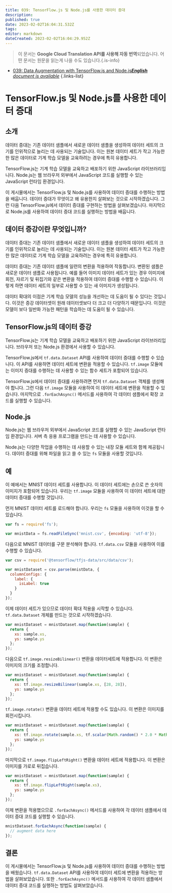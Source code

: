```yaml
---
title: 039: TensorFlow.js 및 Node.js를 사용한 데이터 증대
description: 
published: true
date: 2023-02-02T16:04:31.532Z
tags: 
editor: markdown
dateCreated: 2023-02-02T16:04:29.952Z
---
```


> 이 문서는 **Google Cloud Translation API를 사용해 자동 번역**되었습니다.
어떤 문서는 원문을 읽는게 나을 수도 있습니다.{.is-info}



- [039: Data Augmentation with TensorFlow.js and Node.js***English** document is available*](/en/Knowledge-base/TensorFlow-js/Learning/039-data-augmentation-with-tensorflow-js-and-node-js)
{.links-list}


# TensorFlow.js 및 Node.js를 사용한 데이터 증대

## 소개

데이터 증대는 기존 데이터 샘플에서 새로운 데이터 샘플을 생성하여 데이터 세트의 크기를 인위적으로 늘리는 데 사용되는 기술입니다. 이는 원본 데이터 세트가 작고 가능한 한 많은 데이터로 기계 학습 모델을 교육하려는 경우에 특히 유용합니다.

TensorFlow.js는 기계 학습 모델을 교육하고 배포하기 위한 JavaScript 라이브러리입니다. Node.js는 웹 브라우저 외부에서 JavaScript 코드를 실행할 수 있는 JavaScript 런타임 환경입니다.

이 게시물에서는 TensorFlow.js 및 Node.js를 사용하여 데이터 증대를 수행하는 방법을 배웁니다. 데이터 증대가 무엇이고 왜 유용한지 살펴보는 것으로 시작하겠습니다. 그런 다음 TensorFlow.js에서 데이터 증대를 구현하는 방법을 살펴보겠습니다. 마지막으로 Node.js를 사용하여 데이터 증대 코드를 실행하는 방법을 배웁니다.

## 데이터 증강이란 무엇입니까?

데이터 증대는 기존 데이터 샘플에서 새로운 데이터 샘플을 생성하여 데이터 세트의 크기를 인위적으로 늘리는 데 사용되는 기술입니다. 이는 원본 데이터 세트가 작고 가능한 한 많은 데이터로 기계 학습 모델을 교육하려는 경우에 특히 유용합니다.

데이터 증대는 기존 데이터 샘플에 일련의 변환을 적용하여 작동합니다. 변환된 샘플은 새로운 데이터 샘플로 사용됩니다. 예를 들어 이미지 데이터 세트가 있는 경우 이미지에 회전, 자르기 및 뒤집기와 같은 변환을 적용하여 데이터 증대를 수행할 수 있습니다. 이렇게 하면 데이터 세트의 일부로 사용할 수 있는 새 이미지가 생성됩니다.

데이터 확대의 이점은 기계 학습 모델의 성능을 개선하는 데 도움이 될 수 있다는 것입니다. 이것은 증강 데이터셋이 원래 데이터셋보다 더 크고 더 다양하기 때문입니다. 이것은 모델이 보다 일반화 가능한 패턴을 학습하는 데 도움이 될 수 있습니다.

## TensorFlow.js의 데이터 증강

TensorFlow.js는 기계 학습 모델을 교육하고 배포하기 위한 JavaScript 라이브러리입니다. 브라우저 또는 Node.js 환경에서 사용할 수 있습니다.

TensorFlow.js에서 `tf.data.Dataset` API를 사용하여 데이터 증대를 수행할 수 있습니다. 이 API를 사용하면 데이터 세트에 변환을 적용할 수 있습니다. `tf.image` 모듈에는 이미지 증대를 수행하는 데 사용할 수 있는 함수 세트가 포함되어 있습니다.

TensorFlow.js에서 데이터 증대를 사용하려면 먼저 `tf.data.Dataset` 객체를 생성해야 합니다. 그런 다음 `tf.image` 모듈을 사용하여 이 데이터 세트에 변환을 적용할 수 있습니다. 마지막으로 `.forEachAsync()` 메서드를 사용하여 각 데이터 샘플에서 확장 코드를 실행할 수 있습니다.

## Node.js

Node.js는 웹 브라우저 외부에서 JavaScript 코드를 실행할 수 있는 JavaScript 런타임 환경입니다. 서버 측 응용 프로그램을 만드는 데 사용할 수 있습니다.

Node.js는 다양한 작업을 수행하는 데 사용할 수 있는 내장 모듈 세트와 함께 제공됩니다. 데이터 증대를 위해 파일을 읽고 쓸 수 있는 `fs` 모듈을 사용할 것입니다.

## 예

이 예에서는 MNIST 데이터 세트를 사용합니다. 이 데이터 세트에는 손으로 쓴 숫자의 이미지가 포함되어 있습니다. 우리는 `tf.image` 모듈을 사용하여 이 데이터 세트에 대한 데이터 증대를 수행할 것입니다.

먼저 MNIST 데이터 세트를 로드해야 합니다. 우리는 `fs` 모듈을 사용하여 이것을 할 수 있습니다.


```javascript
var fs = require('fs');

var mnistData = fs.readFileSync('mnist.csv', {encoding: 'utf-8'});
```

다음으로 MNIST 데이터를 구문 분석해야 합니다. `tf.data.csv` 모듈을 사용하여 이를 수행할 수 있습니다.


```javascript
var csv = require('@tensorflow/tfjs-data/src/data/csv');

var mnistDataset = csv.parse(mnistData, {
  columnConfigs: {
    label: {
      isLabel: true
    }
  }
});
```

이제 데이터 세트가 있으므로 데이터 확대 적용을 시작할 수 있습니다. `tf.data.Dataset` 개체를 만드는 것으로 시작하겠습니다.


```javascript
var mnistDataset = mnistDataset.map(function(sample) {
  return {
    xs: sample.xs,
    ys: sample.ys
  };
});
```

다음으로 `tf.image.resizeBilinear()` 변환을 데이터세트에 적용합니다. 이 변환은 이미지의 크기를 조정합니다.


```javascript
var mnistDataset = mnistDataset.map(function(sample) {
  return {
    xs: tf.image.resizeBilinear(sample.xs, [28, 28]),
    ys: sample.ys
  };
});
```

`tf.image.rotate()` 변환을 데이터 세트에 적용할 수도 있습니다. 이 변환은 이미지를 회전시킵니다.


```javascript
var mnistDataset = mnistDataset.map(function(sample) {
  return {
    xs: tf.image.rotate(sample.xs, tf.scalar(Math.random() * 2.0 * Math.PI)),
    ys: sample.ys
  };
});
```

마지막으로 `tf.image.flipLeftRight()` 변환을 데이터 세트에 적용합니다. 이 변환은 이미지를 가로로 뒤집습니다.


```javascript
var mnistDataset = mnistDataset.map(function(sample) {
  return {
    xs: tf.image.flipLeftRight(sample.xs),
    ys: sample.ys
  };
});
```

이제 변환을 적용했으므로 `.forEachAsync()` 메서드를 사용하여 각 데이터 샘플에서 데이터 증대 코드를 실행할 수 있습니다.


```javascript
mnistDataset.forEachAsync(function(sample) {
  // augment data here
});
```

## 결론

이 게시물에서는 TensorFlow.js 및 Node.js를 사용하여 데이터 증대를 수행하는 방법을 배웠습니다. `tf.data.Dataset` API를 사용하여 데이터 세트에 변환을 적용하는 방법을 살펴보았습니다. 또한 `.forEachAsync()` 메서드를 사용하여 각 데이터 샘플에서 데이터 증대 코드를 실행하는 방법도 살펴보았습니다.